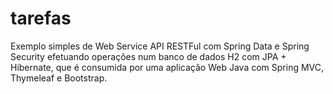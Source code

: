 # tarefas
 Exemplo simples de Web Service API RESTFul com Spring Data e Spring Security efetuando operações num banco de dados H2 com JPA + Hibernate, que é consumida por uma aplicação Web Java com Spring MVC, Thymeleaf e Bootstrap.
